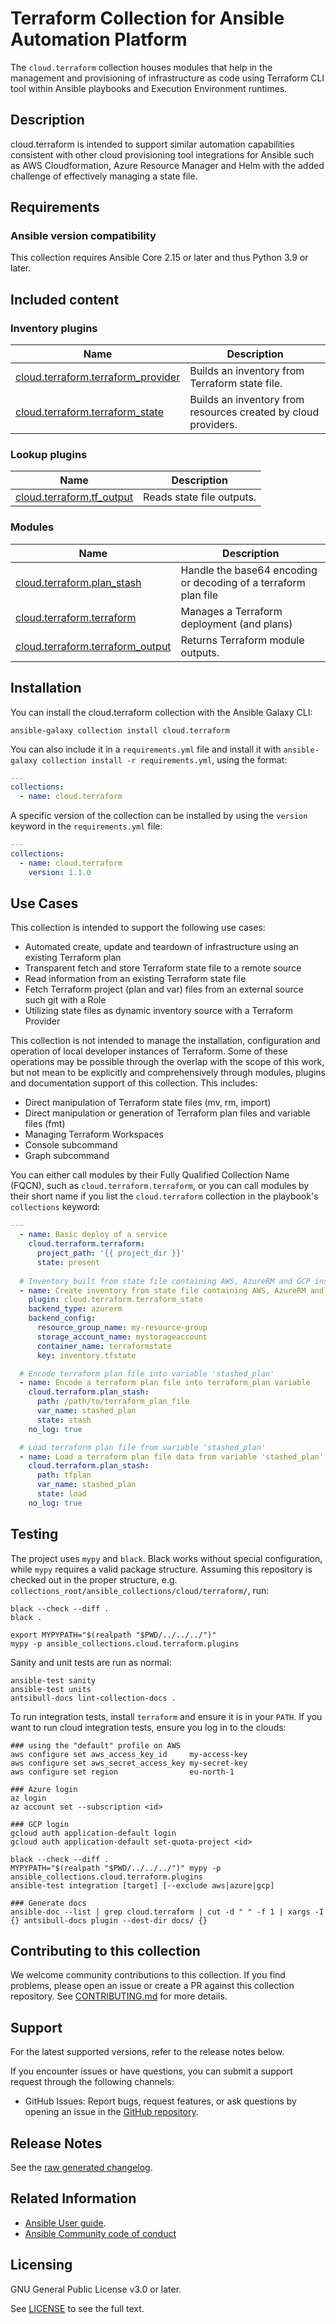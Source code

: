 # Terraform Collection for Ansible Automation Platform

The `cloud.terraform` collection houses modules that help in the management and provisioning of infrastructure as code using Terraform CLI tool within Ansible playbooks and Execution Environment runtimes.

## Description

cloud.terraform is intended to support similar automation capabilities consistent with other cloud provisioning tool integrations for Ansible such as AWS Cloudformation, Azure Resource Manager and Helm with the added challenge of effectively managing a state file.

## Requirements

### Ansible version compatibility

This collection requires Ansible Core 2.15 or later and thus Python 3.9 or later.

## Included content
<!--start collection content-->
### Inventory plugins
Name | Description
--- | ---
[cloud.terraform.terraform_provider](https://github.com/ansible-collections/cloud.terraform/blob/stable-3/docs/cloud.terraform.terraform_provider_inventory.rst)|Builds an inventory from Terraform state file.
[cloud.terraform.terraform_state](https://github.com/ansible-collections/cloud.terraform/blob/stable-3/docs/cloud.terraform.terraform_state_inventory.rst)|Builds an inventory from resources created by cloud providers.

### Lookup plugins
Name | Description
--- | ---
[cloud.terraform.tf_output](https://github.com/ansible-collections/cloud.terraform/blob/stable-3/docs/cloud.terraform.tf_output_lookup.rst)|Reads state file outputs.

### Modules
Name | Description
--- | ---
[cloud.terraform.plan_stash](https://github.com/ansible-collections/cloud.terraform/blob/stable-3/docs/cloud.terraform.plan_stash_module.rst)|Handle the base64 encoding or decoding of a terraform plan file
[cloud.terraform.terraform](https://github.com/ansible-collections/cloud.terraform/blob/stable-3/docs/cloud.terraform.terraform_module.rst)|Manages a Terraform deployment (and plans)
[cloud.terraform.terraform_output](https://github.com/ansible-collections/cloud.terraform/blob/stable-3/docs/cloud.terraform.terraform_output_module.rst)|Returns Terraform module outputs.

<!--end collection content-->

## Installation

You can install the cloud.terraform collection with the Ansible Galaxy CLI:

    ansible-galaxy collection install cloud.terraform

You can also include it in a `requirements.yml` file and install it with `ansible-galaxy collection install -r requirements.yml`, using the format:

```yaml
---
collections:
  - name: cloud.terraform
```

A specific version of the collection can be installed by using the `version` keyword in the `requirements.yml` file:

```yaml
---
collections:
  - name: cloud.terraform
    version: 1.1.0
```

## Use Cases

This collection is intended to support the following use cases:

* Automated create, update and teardown of infrastructure using an existing Terraform plan
* Transparent fetch and store Terraform state file to a remote source
* Read information from an existing Terraform state file
* Fetch Terraform project (plan and var) files from an external source such git with a Role
* Utilizing state files as dynamic inventory source with a Terraform Provider

This collection is not intended to manage the installation, configuration and operation of local developer instances of Terraform. Some of these operations may be possible through the overlap with the scope of this work, but not mean to be explicitly and comprehensively through modules, plugins and documentation support of this collection. This includes:

* Direct manipulation of Terraform state files (mv, rm, import)
* Direct manipulation or generation of Terraform plan files and variable files (fmt)
* Managing Terraform Workspaces
* Console subcommand
* Graph subcommand

You can either call modules by their Fully Qualified Collection Name (FQCN), such as `cloud.terraform.terraform`, or you can call modules by their short name if you list the `cloud.terraform` collection in the playbook's `collections` keyword:

```yaml
---
  - name: Basic deploy of a service
    cloud.terraform.terraform:
      project_path: '{{ project_dir }}'
      state: present
 
  # Inventory built from state file containing AWS, AzureRM and GCP instances
  - name: Create inventory from state file containing AWS, AzureRM and GCP instances
    plugin: cloud.terraform.terraform_state
    backend_type: azurerm
    backend_config:
      resource_group_name: my-resource-group
      storage_account_name: mystorageaccount
      container_name: terraformstate
      key: inventory.tfstate

  # Encode terraform plan file into variable 'stashed_plan'
  - name: Encode a terraform plan file into terraform_plan variable
    cloud.terraform.plan_stash:
      path: /path/to/terraform_plan_file
      var_name: stashed_plan
      state: stash
    no_log: true

  # Load terraform plan file from variable 'stashed_plan'
  - name: Load a terraform plan file data from variable 'stashed_plan' into file 'tfplan'
    cloud.terraform.plan_stash:
      path: tfplan
      var_name: stashed_plan
      state: load
    no_log: true
```

## Testing

The project uses `mypy` and `black`.
Black works without special configuration, while `mypy` requires a valid package structure.
Assuming this repository is checked out in the proper structure,
e.g. `collections_root/ansible_collections/cloud/terraform/`, run:

```shell
black --check --diff .
black .

export MYPYPATH="$(realpath "$PWD/../../../")"
mypy -p ansible_collections.cloud.terraform.plugins
```

Sanity and unit tests are run as normal:

```shell
ansible-test sanity
ansible-test units
antsibull-docs lint-collection-docs .
```

To run integration tests, install `terraform` and ensure it is in your `PATH`.
If you want to run cloud integration tests, ensure you log in to the clouds:

```shell
### using the "default" profile on AWS
aws configure set aws_access_key_id     my-access-key
aws configure set aws_secret_access_key my-secret-key
aws configure set region                eu-north-1

### Azure login
az login
az account set --subscription <id>

### GCP login
gcloud auth application-default login
gcloud auth application-default set-quota-project <id>

black --check --diff .
MYPYPATH="$(realpath "$PWD/../../../")" mypy -p ansible_collections.cloud.terraform.plugins
ansible-test integration [target] [--exclude aws|azure|gcp]

### Generate docs
ansible-doc --list | grep cloud.terraform | cut -d " " -f 1 | xargs -I {} antsibull-docs plugin --dest-dir docs/ {}
```

## Contributing to this collection

We welcome community contributions to this collection. If you find problems, please open an issue or create a PR against this collection repository.
See [CONTRIBUTING.md](https://github.com/ansible-collections/cloud.terraform/blob/main/CONTRIBUTING.md) for more details.

## Support

For the latest supported versions, refer to the release notes below.

If you encounter issues or have questions, you can submit a support request through the following channels:
 - GitHub Issues: Report bugs, request features, or ask questions by opening an issue in the [GitHub repository](https://github.com/ansible-collections/cloud.terraform).

## Release Notes

See the [raw generated changelog](https://github.com/ansible-collections/cloud.terraform/blob/main/CHANGELOG.rst).


## Related Information

 - [Ansible User guide](https://docs.ansible.com/ansible/latest/user_guide/index.html).
 - [Ansible Community code of conduct](https://docs.ansible.com/ansible/latest/community/code_of_conduct.html)

## Licensing

GNU General Public License v3.0 or later.

See [LICENSE](https://github.com/ansible-collections/cloud.terraform/blob/stable-3/LICENSE) to see the full text.
